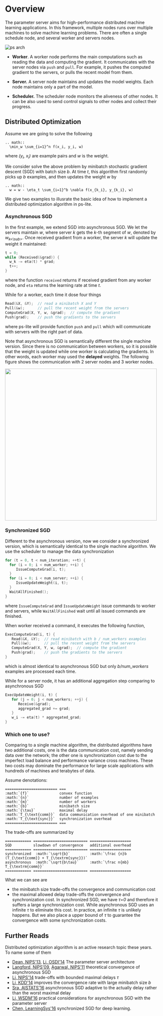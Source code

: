 # Overview

The parameter server aims for high-performance distributed machine learning
applications. In this framework, multiple nodes runs over multiple machines to
solve machine learning problems.
There are often a single schedule node, and several worker and servers nodes.

![ps arch](https://raw.githubusercontent.com/dmlc/dmlc.github.io/master/img/ps-arch.png)

- **Worker**. A worker node performs the main computations such as reading the data and
  computing the gradient. It communicates with the server nodes via `push` and
  `pull`. For example, it pushes the computed gradient to the servers, or pulls
  the recent model from them.

- **Server.** A server node maintains and updates the model weights. Each node maintains only a part
  of the model.

- **Scheduler.** The scheduler node monitors the aliveness of other nodes. It can
  be also used to send control signals to other nodes and collect their
  progress.


## Distributed Optimization

Assume we are going to solve the following
```eval_rst
.. math::
  \min_w \sum_{i=1}^n f(x_i, y_i, w)
```
where *(y<sub>i</sub>, x<sub>i</sub>)* are example pairs and *w* is the weight.

We consider solve the above problem by minibatch stochastic gradient descent
(SGD) with batch size *b*. At time *t*, this algorithm first randomly picks up
*b* examples, and then updates the weight *w* by
```eval_rst
.. math::
  w = w - \eta_t \sum_{i=1}^b \nabla f(x_{k_i}, y_{k_i}, w)
```

We give two examples to illusrate the basic idea of how to implement a
distributed optimization algorithm in ps-lite.

### Asynchronous SGD

In the first example, we extend SGD into asynchronous SGD.  We let the servers
maintain *w*, where server *k* gets the *k*-th segment of *w*, denoted by
*w<sub>k<\sub>*. Once received gradient from a worker, the server *k* will
update the weight it maintained:

```c++
t = 0;
while (Received(&grad)) {
  w_k -= eta(t) * grad;
  t++;
}
```
where the function `received` returns if received gradient from any worker
node, and `eta` returns the learning rate at time *t*.

While for a worker, each time it dose four things

```c++
Read(&X, &Y);  // read a minibatch X and Y
Pull(&w);      // pull the recent weight from the servers
ComputeGrad(X, Y, w, &grad);  // compute the gradient
Push(grad);    // push the gradients to the servers
```
where ps-lite will provide function `push` and `pull` which will communicate
with servers with the right part of data.

Note that asynchronous SGD is semantically different the single machine
version. Since there is no communication between workers, so it is possible that
the weight is updated while one worker is calculating the gradients. In other
words, each worker may used the **delayed** weights. The following figure
shows the communication with 2 server nodes and 3 worker nodes.

<img src="https://raw.githubusercontent.com/dmlc/web-data/master/ps-lite/async_sgd.png"  width=500 />


### Synchronized SGD

Different to the asynchronous version, now we consider a synchronized version,
which is semantically identical to the single machine algorithm. We use the
scheduler to manage the data synchronization

```c++
for (t = 0, t < num_iteration; ++t) {
  for (i = 0; i < num_worker; ++i) {
     IssueComputeGrad(i, t);
  }
  for (i = 0; i < num_server; ++i) {
     IssueUpdateWeight(i, t);
  }
  WaitAllFinished();
}
```

where `IssueComputeGrad` and `IssueUpdateWeight` issue commands to worker and
servers, while `WaitAllFinished` wait until all issued commands are finished.

When worker received a command, it executes the following function,
```c++
ExecComputeGrad(i, t) {
   Read(&X, &Y);  // read minibatch with b / num_workers examples
   Pull(&w);      // pull the recent weight from the servers
   ComputeGrad(X, Y, w, &grad);  // compute the gradient
   Push(grad);    // push the gradients to the servers
}
```
which is almost identical to asynchronous SGD but only *b/num_workers* examples
are processed each time.

While for a server node, it has an additional aggregation step comparing to
asynchronous SGD

```c++
ExecUpdateWeight(i, t) {
   for (j = 0; j < num_workers; ++j) {
      Receive(&grad);
      aggregated_grad += grad;
   }
   w_i -= eta(t) * aggregated_grad;
}
```

### Which one to use?

Comparing to a single machine algorithm, the distributed algorithms have two
additional costs, one is the data communication cost, namely sending data over
the network; the other one is synchronization cost due to the imperfect load
balance and performance variance cross machines. These two costs may dominate
the performance for large scale applications with hundreds of machines and
terabytes of data.

Assume denotations:
```eval_rst
======================== ===
:math:`{f}`              convex function
:math:`{n}`              number of examples
:math:`{m}`              number of workers
:math:`{b}`              minibatch size
:math:`{\tau}`           maximal delay
:math:`T_{\text{comm}}`  data communication overhead of one minibatch
:math:`T_{\text{sync}}`  synchronization overhead
======================== ===
```

The trade-offs are summarized by
```eval_rst
============ ========================= ===================
SGD          slowdown of convergence   additional overhead
============ ========================= ===================
synchronized  :math:`\sqrt{b}`         :math:`\frac {n}b (T_{\text{comm}} + T_{\textrm{sync}})`
asynchronous  :math:`\sqrt{b\tau}`     :math:`\frac n{mb} T_{\textrm{comm}}`
============ ========================= ===================
```

What we can see are
- the minibatch size trade-offs the convergence and communication cost
- the maximal allowed delay trade-offs the convergence and synchronization
  cost. In synchronized SGD, we have *τ=0* and therefore it suffers a large
  synchronization cost. While asynchronous SGD uses an infinite *τ* to eliminate
  this cost. In practice, an infinite *τ* is unlikely happens. But we also place
  a upper bound of *τ* to guarantee the convergence with some synchronization
  costs.

## Further Reads

Distributed optimization algorithm is an active research topic these years. To
name some of them

- [Dean, NIPS'13](), [Li, OSDI'14]() The parameter server architecture
- [Langford, NIPS'09](https://papers.nips.cc/paper/3888-slow-learners-are-fast.pdf),
  [Agarwal, NIPS'11](http://arxiv.org/pdf/1104.5525.pdf) theoretical convergence
  of asynchronous SGD
- [Li, NIPS'14](http://www.cs.cmu.edu/~muli/file/parameter_server_nips14.pdf)
  trade-offs with bounded maximal delays *τ*
- [Li, KDD'14](http://www.cs.cmu.edu/~muli/file/minibatch_sgd.pdf) improves the
  convergence rate with large minibatch size *b*
- [Sra, AISTATS'16](http://arxiv.org/abs/1508.05003) asynchronous SGD adaptive
  to the actually delay rather than the worst maximal delay
- [Li, WSDM'16](http://www.cs.cmu.edu/~yuxiangw/docs/fm.pdf) practical
  considerations for asynchronous SGD with the parameter server
- [Chen, LearningSys'16]() synchronized SGD for deep learning.
